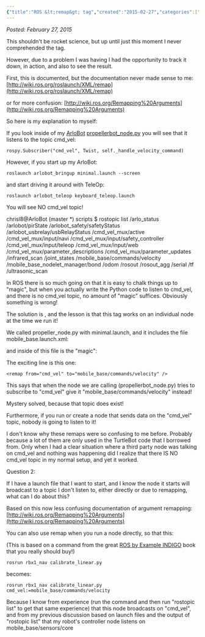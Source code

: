 ```yaml
---
{"title":"ROS &lt;remap&gt; tag","created":"2015-02-27","categories":["arlobot"],"authors":["hoopy"],"dg-publish":true,"permalink":"/ancient-history/2015/ros-remap-tag/","dgPassFrontmatter":true}
---
```


*Posted: February 27, 2015*

This shouldn't be rocket science, but up until just this moment I never comprehended the <remap> tag.

However, due to a problem I was having I had the opportunity to track it down, in action, and also to see the result.

First, this is documented, but the documentation never made sense to me: [http://wiki.ros.org/roslaunch/XML/remap](http://wiki.ros.org/roslaunch/XML/remap)

or for more confusion: [http://wiki.ros.org/Remapping%20Arguments](http://wiki.ros.org/Remapping%20Arguments)

So here is my explanation to myself:

If you look inside of my [ArloBot](https://github.com/chrisl8/ArloBot) [propellerbot\_node.py](https://github.com/chrisl8/ArloBot/blob/master/src/arlobot/arlobot_bringup/scripts/propellerbot_node.py) you will see that it listens to the topic cmd\_vel:

`rospy.Subscriber("cmd_vel", Twist, self._handle_velocity_command)`

However, if you start up my ArloBot:

`roslaunch arlobot_bringup minimal.launch --screen`

and start driving it around with TeleOp:

`roslaunch arlobot_teleop keyboard_teleop.launch`

You will see NO cmd\_vel topic!

chrisl8@ArloBot (master \*) scripts $ rostopic list
/arlo\_status
/arlobot/pirState
/arlobot\_safety/safetyStatus
/arlobot\_usbrelay/usbRelayStatus
/cmd\_vel\_mux/active
/cmd\_vel\_mux/input/navi
/cmd\_vel\_mux/input/safety\_controller
/cmd\_vel\_mux/input/teleop
/cmd\_vel\_mux/input/web
/cmd\_vel\_mux/parameter\_descriptions
/cmd\_vel\_mux/parameter\_updates
/infrared\_scan
/joint\_states
/mobile\_base/commands/velocity
/mobile\_base\_nodelet\_manager/bond
/odom
/rosout
/rosout\_agg
/serial
/tf
/ultrasonic\_scan

In ROS there is so much going on that it is easy to chalk things up to "magic", but when you actually write the Python code to listen to cmd\_vel, and there is no cmd\_vel topic, no amount of "magic" suffices. Obviously something is wrong!

The solution is <remap>, and the lesson is that this tag works on an individual node at the time we run it!

We called propeller\_node.py with minimal.launch, and it includes the file mobile\_base.launch.xml:

<include file="$(find arlobot\_bringup)/launch/mobile\_base.launch.xml" />

and inside of this file is the "magic":

  <node pkg="arlobot\_bringup" type="propellerbot\_node.py" name="arlobot" respawn="true" args="--respawnable">
    <param name="bonus" value="false" />
    <param name="update\_rate" value="30.0" />
    <remap from="cmd\_vel" to="mobile\_base/commands/velocity" />
    <remap from="arlobot/sensor\_state" to="mobile\_base/sensors/core" />
    <remap from="imu/data" to="mobile\_base/sensors/imu\_data" />
    <remap from="imu/raw" to="mobile\_base/sensors/imu\_data\_raw" />
    <rosparam file="$(find arlobot\_bringup)/param/arlobot.yaml" command="load" />
  </node>

The exciting line is this one:

`<remap from="cmd_vel" to="mobile_base/commands/velocity" />`

This says that when the node we are calling (propellerbot\_node.py) tries to subscribe to "cmd\_vel" give it "mobile\_base/commands/velocity" instead!

Mystery solved, because that topic does exist!

Furthermore, if you run or create a node that sends data on the "cmd\_vel" topic, nobody is going to listen to it!

I don't know why these remaps were so confusing to me before. Probably because a lot of them are only used in the TurtleBot code that I borrowed from. Only when I had a clear situation where a third party node was talking on cmd\_vel and nothing was happening did I realize that there IS NO cmd\_vel topic in my normal setup, and yet it worked.

Question 2:

If I have a launch file that I want to start, and I know the node it starts will broadcast to a topic I don't listen to, either directly or due to remapping, what can I do about this?

Based on this now less confusing documentation of argument remapping: [http://wiki.ros.org/Remapping%20Arguments](http://wiki.ros.org/Remapping%20Arguments)

You can also use remap when you run a node directly, so that this:

(This is based on a command from the great [ROS by Example INDIGO](http://www.lulu.com/shop/r-patrick-goebel/ros-by-example-indigo-volume-1/ebook/product-22015937.html) book that you really should buy!)

`rosrun rbx1_nav calibrate_linear.py`

becomes:

`rosrun rbx1_nav calibrate_linear.py cmd_vel:=mobile_base/commands/velocity`

Because I know from experience (run the command and then run "rostopic list" to get that same experience) that this node broadcasts on "cmd\_vel", and from my previous discussion based on launch files and the output of "rostopic list" that my robot's controller node listens on mobile\_base/sensors/core
